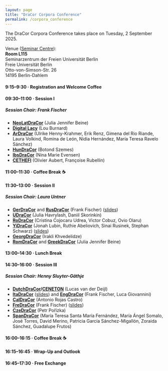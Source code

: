 ```yaml
---
layout: page
title: "DraCor Corpora Conference"
permalink: /corpora_conference
---
```


The DraCor Corpora Conference takes place on Tuesday, 2 September 2025.

Venue ([Seminar Centre](venue)):\
**Room L115**\
Seminarzentrum der Freien Universität Berlin\
Freie Universität Berlin\
Otto-von-Simson-Str. 26\
14195 Berlin-Dahlem

#### 9:15–9:30 · Registration and Welcome Coffee

#### 09:30–11:00 · Session I
##### Session Chair: Frank Fischer
- **[NeoLatDraCor](https://github.com/dracor-org/neolatdracor)** (Julia Jennifer Beine)
- **[Digital Lacy](https://lb42.github.io/Lacy/)** (Lou Burnard)
- **[ArDraCor](https://staging.dracor.org/ar)** (Ulrike Henny-Krahmer, Erik Renz, Gimena del Rio Riande, Laura Volkind, Romina de León, Nidia Hernández, María Teresa Ravelo Sánchez)
- **[HunDraCor](https://dracor.org/hun)** (Botond Szemes)
- **[IbsDraCor](https://staging.dracor.org/ibs)** (Nina Marie Evensen)
- **[CETHEFI](http://www.theaville.org/kitesite/index.php)** (Olivier Aubert, Françoise Rubellin)

#### 11:00–11:30 · Coffee Break ☕

#### 11:30–13:00 · Session II
##### Session Chair: Laura Untner
- **[GerDraCor](https://dracor.org/ger)** and **[RusDraCor](https://dracor.org/rus)** (Frank Fischer) ([slides](https://lehkost.github.io/slides/2025-09-02-gerdracor-rusdracor/index.html))
- **[UDraCor](https://dracor.org/u)** (Julia Havrylash, Daniil Skorinkin)
- **[RoDraCor](https://staging.dracor.org/ro)** (Cristina Cojocaru Udrea, Victor Cobuz, Ovio Olaru)
- **[YiDraCor](https://dracor.org/yi)** (Jonah Lubin, Ruthie Abeliovich, Sinai Rusinek, Stephan Schwarz) ([slides](https://sreyfe.github.io/slides/2025-09-02-dracor-summit/index.html))
- **[GeorgDraCor](https://staging.dracor.org/georg)** (Irakli Khvedelidze)
- **[RomDraCor](https://dracor.org/rom)** and **[GreekDraCor](https://dracor.org/greek)** (Julia Jennifer Beine)

#### 13:00–14:30 · Lunch Break

#### 14:30–16:00 · Session III
##### Session Chair: Henny Sluyter-Gäthje
- **[DutchDraCor](https://dracor.org/dutch)/[CENETON](https://www.let.leidenuniv.nl/Dutch/Ceneton/index.html)** (Lucas van der Deijl)
- **[ItaDraCor](https://dracor.org/ita)** ([slides](https://lehkost.github.io/slides/2025-09-02-itadracor/index.html)) and **[EngDraCor](https://dracor.org/eng)** (Frank Fischer, Luca Giovannini)
- **[CalDraCor](https://dracor.org/cal)** (Antonio Rojas Castro)
- **[FreDraCor](https://dracor.org/fre)** (Frank Fischer) ([slides](https://lehkost.github.io/slides/2025-09-02-fredracor/index.html))
- **[CzeDraCor](https://staging.dracor.org/cze)** (Petr Pořízka)
- **[SpanDraCor](https://dracor.org/span)** (María Teresa Santa María Fernández, María Ángel Somalo, José Torres, David Merino, Patricia García Sánchez-Migallón, Zoraida Sánchez, Guadalupe Frutos)

#### 16:00–16:15 · Coffee Break ☕

#### 16:15–16:45 · Wrap-Up and Outlook

#### 16:45–17:30 · Free Exchange
